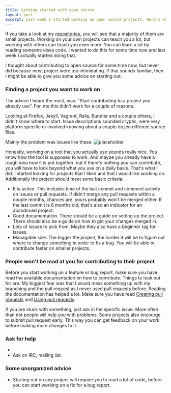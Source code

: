 ```yaml
---
title: Getting started with open source
layout: post
excerpt: Last week I started working on open source projects. Here's what I learned
---
```

If you take a look at my [repositories](https://github.com/phansch?tab=repositories), you will see that a majority of them are small projects. Working on your own projects can teach you a lot, but working with others can teach you even more. You can learn a lot by reading someone elses code. I wanted to do this for some time now and last week I actually started doing that.

I thought about contributing to open source for some time now, but never did because most project were too intimidating. If that sounds familiar, then I might be able to give you some advice on starting out.

### Finding a project you want to work on

The advice I heard the most, was: "Start contributing to a project you already use". For, me this didn't work for a couple of reasons.

Looking at Firefox, Jekyll, Vagrant, Rails, Bundler and a couple others, I didn't know where to start. Issue descriptions sounded cryptic, were very platform specific or involved knowing about a couple dozen different source files.

Mainly the problem was issues like these:
<img class="thumbnail" alt="placeholder" src="http://placehold.it/800x65"></img>

Honestly, working on a tool that you actually use sounds really nice. You know how the tool is supposed to work. And maybe you already have a rough idea how it is put together. but if there's nothing you can contribute, you will have to look beyond what you use on a daily basis. That's what I did. I started looking for projects that I liked and that I would like working on. Additionally the project should meet some basic criteria:

 * It is active. This includes time of the last commit and comment activity on issues or pull requests. If didn't merge any pull requests within a couple months, chances are, yours probably won't be merged either. If the last commit is 6 months old, that's also an indicator for an abandoned project.
 * Good documentation. There should be a guide on setting up the project. There should also be a guide on how to get your changes merged in.
 * Lots of issues to pick from. Maybe they also have a beginner tag for issues.
 * Managable size. The bigger the project, the harder it will be to figure out where to change something in order to fix a bug. You will be able to contribute faster on smaller projects.

### People won't be mad at you for contributing to their project
Before you start working on a feature or bug report, make sure you have read the available documentation on how to contribute. Things to look out for are:
My biggest fear was that I would mess something up with my branching and the pull request as I never used pull requests before. Reading the documentation has helped a lot. Make sure you have read [Creating pull requests](https://help.github.com/articles/creating-a-pull-request) and [Using pull requests](https://help.github.com/articles/using-pull-requests).

If you are stuck with something, just ask in the specific issue. More often than not people will help you with problems. Some projects also encourge to submit pull request early. This way you can get feedback on your work before making more changes to it.

### Ask for help

 * 
 * Ask on IRC, mailing list.

### Some unorganized advice
 * Starting out on any project will require you to read a lot of code, before you can start working on a fix for a bug report.

